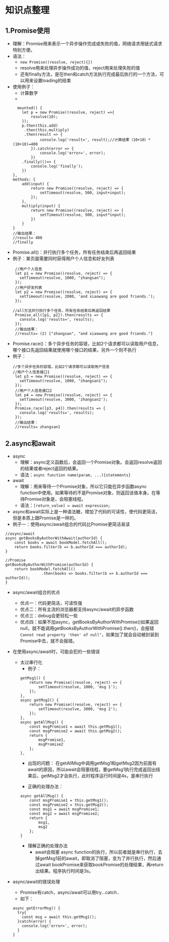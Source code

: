# 知识点整理

## 1.Promise使用
+ 理解：Promise用来表示一个异步操作完成或失败的值，网络请求用链式请求特别方便。
+ 语法：
    + `new Promise((resolve, reject){})`
    + resolve用来处理异步操作成功的值，reject用来处理失败的值
    + 还有finally方法，是在then和catch方法执行完成最后执行的一个方法，可以用来设置loading的结束
+ 使用例子：
    + 计算数字
    + 
    ```
      mounted() {
        let p = new Promise((resolve, reject) =>{
            resolve(10);
        });
        p.then(this.add)
         .then(this.multiply)
         .then(result => {
                console.log('result=', result);//计算结果（10+10）* (10+10)=400
            }).catch(error => {
                console.log('error=', error);
            })
        .finally(()=> {
            console.log('finally');
        })
    },
  methods: {
        add(input) {
            return new Promise((resolve, reject) => {
                setTimeout(resolve, 500, input+input);
            });
        },
        multiply(input) {
            return new Promise((resolve, reject) => {
                setTimeout(resolve, 500, input*input);
            })
        }
  }
  //输出结果：
  //result= 400
  //finally
    ```
+ Promise.all()：并行执行多个任务，所有任务结束后再返回结果
+ 例子：某页面需要同时获得用户个人信息和好友列表
    ```
     //用户个人信息
     let p1 = new Promise((resolve, reject) => {
       setTimeout(resolve, 1000, "zhangsan");
     });
     //用户好友列表
     let p2 = new Promise((resolve, reject) => {
       setTimeout(resolve, 2000, 'and xiaowang are good friends.');
     });

    //all方法并行执行多个任务，所有任务结束后再返回结果
     Promise.all([p1, p2]).then(results => {
       console.log('results=', results);
     });
     //输出结果：
     //results= (2) ["zhangsan", "and xiaowang are good friends."]
    ```
+ Promise.race()：多个异步任务的容错，比如2个请求都可以读取用户信息，哪个接口先返回结果就使用哪个接口的结果，另外一个则不执行
+ 例子：
    ```
    //多个异步任务的容错，比如2个请求都可以读取用户信息
    //用户个人信息接口1
     let p3 = new Promise((resolve, reject) => {
       setTimeout(resolve, 1000, "zhangsan1");
     });
     //用户个人信息接口2
     let p4 = new Promise((resolve, reject) => {
       setTimeout(resolve, 3000, 'zhangsan2');
     });
     Promise.race([p3, p4]).then(results => {
       console.log('results=', results);
     });
     //输出结果：
     //results= zhangsan1
    ```

## 2.async和await
+ async
    + 理解：async定义函数后，会返回一个Promise对象。会返回resolve返回的结果或者reject返回的结果。
    + 语法：`async function name(param, ...){statements}`
+ await
    + 理解：用来等待一个Promise对象，所以它只能在异步函数async function中使用。如果等待的不是Promise对象，则返回该值本身。在等待Promise对象是，会阻塞线程。
    + 语法：`[return_value] = await expression;`
+ async和await实际上是一种语法糖，增加了代码的可读性，使代码更简洁，但是本质上跟Promise是一样的。
+ 例子一：使用async/await组合的代码比Promise更简洁易读
```
//async/await
async getBooksByAuthorWithAwait(authorId) {
    const books = await bookModel.fetchAll();
    return books.filter(b => b.authorId === authorId);
}

//Promise
getBooksByAuthorWithPromise(authorId) {
    return bookModel.fetchAll()
                .then(books => books.filter(b => b.authorId === authorId));
}
```
+ async/await组合的优点
    + 优点一：代码更简洁，可读性强
    + 优点二：所有主流的浏览器都支持async/await的异步函数
    + 优点三：debug会更轻松一些
    + 优点四：如果不加async，getBooksByAuthorWithPromise()如果返回null，就不能调用getBooksByAuthorWithPromise().then()，会报错`Cannot read property 'then' of null"`，如果加了就会自动被封装到Promise中去，就不会报错。

+ 在使用async/await时，可能会犯的一些错误
    + 太过串行化
        + 例子：
        ```
        getMsg1() {
            return new Promise((resolve, reject) => {
                setTimeout(resolve, 1000, 'msg 1');
            });
        },
        async getMsg2() {
            return new Promise((resolve, reject) => {
                setTimeout(resolve, 3000, 'msg 2');
            });
        },
        async getAllMsg() {
            const msgPromise1 = await this.getMsg1();
            const msgPromise2 = await this.getMsg2();
            return {
                msgPromise1,
                msgPromise2
            };
        },
        ```
        + 出现的问题：
            在getAllMsg中调用getMsg1和getMsg2因为前面有await的原因，所以await会阻塞线程，要getMsg1执行完成返回出结果后，getMsg2才会执行，此时程序运行时间是4s，是串行执行

        + 正确的处理办法：
        ```
        async getAllMsg() {
            const msgPromise1 = this.getMsg1();
            const msgPromise2 = this.getMsg2();
            const msg1 = await msgPromise1;
            const msg2 = await msgPromise2;
            return {
                msg1,
                msg2
            };
        }
        ```
       + 理解正确的处理办法
         + await会阻塞 async function的执行，所以前者就是串行执行，去掉getMsg1前的await，即取消了阻塞，变为了并行执行，然后通过await bookPromise来获取bookPromise的处理结果，再return出结果。程序执行时间是3s。

+ async/await的错误处理
    + Promise有catch，async/await可以用try...catch..
    + 如下：
    ```
    async getErrorMsg() {
      try{
        const msg = await this.getMsg1();
      }catch(error) {
        console.log('error=', error);
      }
    }
    ```